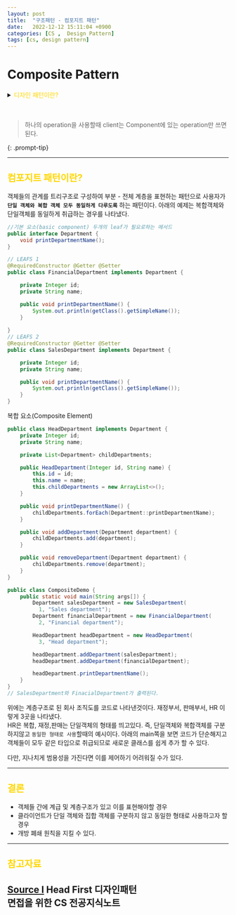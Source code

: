```yaml
---
layout: post
title:  "구조패턴 - 컴포지트 패턴"
date:   2022-12-12 15:11:04 +0900
categories: [CS ,  Design Pattern]
tags: [cs, design pattern]
---
```

# Composite Pattern

<details>
<summary><span style="color: gold"> 디자인 패턴이란? </span></summary>
<div markdown="1">
## <span style="color: gold"> 디자인 패턴이란? </span>
- 디자인 패턴은 소프트웨어 공학의 소프트웨어 설계에서 공통으로 발생하는 문제를 자주 쓰이는 설계 방법을 정리한 패턴이다.
- 디자인 패턴을 참고하여 개발하면 효율성과 유지보수성, 운용성이 높아지며, 프로그램 최적화가 된다고 한다.
　 

디자인 패턴을 목적과 범위로 나눌수 있다

|구분|유형|설명|
|:---:|:---:|:---|
| |생성|객체 인스턴스 생성에 관여, 클래스 정의와 객체 생성 방식을 구조화, 캡슐화를 수행|
|목적|구조|더 큰 구조 형성 목적으로 클래스나 객체의 조합을 다루는 패턴|
|    |행위|클래스나 객체들이 상호작용하는 방법과 역할 분담을 다루는 패턴|
|범위|클래스|클래스간 관련성(상속), 컴파일 시 정적으로 결정|
|    |객체|객체 간 관련성을 다루는 패턴, 런타임 시 동적으로 결정|

---
</div>
</details>  
  
　

>하나의 operation을 사용할때 client는 Component에 있는 operation만 쓰면된다.  
>
{: .prompt-tip}


---
## <span style="color: gold"> 컴포지트 패턴이란? </span>  

객체들의 관계를 트리구조로 구성하여 부분 - 전체 계층을 표현하는 패턴으로 사용자가 **`단일 객체와 복합 객체 모두 동일하게 다루도록`** 하는 패턴이다. 아래의 예제는 복합객체와 단일객체를 동일하게 취급하는 경우를 나타냈다.

```java
//기본 요소(basic component) 두개의 leaf가 필요로하는 메서드
public interface Department {
    void printDepartmentName();
}

// LEAFS 1
@RequiredConstructor @Getter @Setter
public class FinancialDepartment implements Department {

    private Integer id;
    private String name;

    public void printDepartmentName() {
        System.out.println(getClass().getSimpleName());
    }
    
}
// LEAFS 2
@RequiredConstructor @Getter @Setter
public class SalesDepartment implements Department {

    private Integer id;
    private String name;

    public void printDepartmentName() {
        System.out.println(getClass().getSimpleName());
    }
}
```

복합 요소(Composite Element)
```java
public class HeadDepartment implements Department {
    private Integer id;
    private String name;

    private List<Department> childDepartments;

    public HeadDepartment(Integer id, String name) {
        this.id = id;
        this.name = name;
        this.childDepartments = new ArrayList<>();
    }

    public void printDepartmentName() {
        childDepartments.forEach(Department::printDepartmentName);
    }

    public void addDepartment(Department department) {
        childDepartments.add(department);
    }

    public void removeDepartment(Department department) {
        childDepartments.remove(department);
    }
}

public class CompositeDemo {
    public static void main(String args[]) {
        Department salesDepartment = new SalesDepartment(
          1, "Sales department");
        Department financialDepartment = new FinancialDepartment(
          2, "Financial department");

        HeadDepartment headDepartment = new HeadDepartment(
          3, "Head department");

        headDepartment.addDepartment(salesDepartment);
        headDepartment.addDepartment(financialDepartment);

        headDepartment.printDepartmentName();
    }
}
// SalesDepartment와 FinacialDepartment가 출력된다.
```
위에는 계층구조로 된 회사 조직도를 코드로 나타낸것이다.
재정부서, 판매부서, HR 이렇게 3곳을 나타냈다.  
HR은 복합, 재정,판매는 단일객체의 형태를 띄고있다. 즉, 단일객체와 복합객체를 구분하지않고 `동일한 형태로 사용`할때의 예시이다.
아래의 main쪽을 보면 코드가 단순해지고 객체들이 모두 같은 타입으로 취급되므로 새로운 클래스를 쉽게 추가 할 수 있다.

다만, 지나치게 범용성을 가진다면 이를 제어하기 어려워질 수가 있다.

---
## <span style="color: gold"> 결론 </span>  

 - 객체들 간에 계급 및 계층구조가 있고 이를 표현해야할 경우
 - 클라이언트가 단일 객체와 집합 객체를 구분하지 않고 동일한 형태로 사용하고자 할 경우
 - 개방 폐쇄 원칙을 지킬 수 있다.
  
---
## <span style="color: gold"> 참고자료 </span>  
[Source Ⅰ](https://www.baeldung.com/java-composite-pattern)
Head First 디자인패턴  
면접을 위한 CS 전공지식노트
---